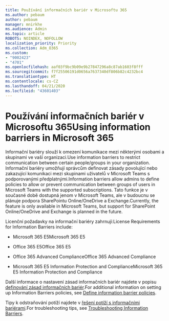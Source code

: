 ```yaml
---
title: Používání informačních bariér v Microsoftu 365
ms.author: pebaum
author: pebaum
manager: mnirkhe
ms.audience: Admin
ms.topic: article
ROBOTS: NOINDEX, NOFOLLOW
localization_priority: Priority
ms.collection: Adm_O365
ms.custom:
- "9002423"
- "4701"
ms.openlocfilehash: aaf03f9bc9b09e9b27847296a8c87ab1603f8fff
ms.sourcegitcommit: f7f25506191d0656a7637340df806b82c4232bc4
ms.translationtype: HT
ms.contentlocale: cs-CZ
ms.lasthandoff: 04/21/2020
ms.locfileid: "43601403"
---
```

# <a name="using-information-barriers-in-microsoft-365"></a><span data-ttu-id="90055-102">Používání informačních bariér v Microsoftu 365</span><span class="sxs-lookup"><span data-stu-id="90055-102">Using information barriers in Microsoft 365</span></span>

<span data-ttu-id="90055-103">Informační bariéry slouží k omezení komunikace mezi některými osobami a skupinami ve vaší organizaci.</span><span class="sxs-lookup"><span data-stu-id="90055-103">Use information barriers to restrict communication between certain people/groups in your organization.</span></span> <span data-ttu-id="90055-104">Informační bariéry umožňují správcům definovat zásady povolující nebo zakazující komunikaci mezi skupinami uživatelů v Microsoft Teams s podporovanými předplatnými.</span><span class="sxs-lookup"><span data-stu-id="90055-104">Information barriers allow admins to define policies to allow or prevent communication between groups of users in Microsoft Teams with the supported subscriptions.</span></span>  <span data-ttu-id="90055-105">Tato funkce je v současné době dostupná jenom v Microsoft Teams, ale v budoucnu se plánuje podpora SharePointu Online/OneDrive a Exchange.</span><span class="sxs-lookup"><span data-stu-id="90055-105">Currently, the feature is only available in Microsoft Teams, but support for SharePoint Online/OneDrive and Exchange is planned in the future.</span></span>

<span data-ttu-id="90055-106">Licenční požadavky na informační bariéry zahrnují:</span><span class="sxs-lookup"><span data-stu-id="90055-106">License Requirements for Information Barriers include:</span></span>

- <span data-ttu-id="90055-107">Microsoft 365 E5</span><span class="sxs-lookup"><span data-stu-id="90055-107">Microsoft 365 E5</span></span>

- <span data-ttu-id="90055-108">Office 365 E5</span><span class="sxs-lookup"><span data-stu-id="90055-108">Office 365 E5</span></span>

- <span data-ttu-id="90055-109">Office 365 Advanced Compliance</span><span class="sxs-lookup"><span data-stu-id="90055-109">Office 365 Advanced Compliance</span></span>

- <span data-ttu-id="90055-110">Microsoft 365 E5 Information Protection and Compliance</span><span class="sxs-lookup"><span data-stu-id="90055-110">Microsoft 365 E5 Information Protection and Compliance</span></span>

<span data-ttu-id="90055-111">Další informace o nastavení zásad informačních bariér najdete v popisu [definování zásad informačních bariér](https://docs.microsoft.com/microsoft-365/compliance/information-barriers-policies).</span><span class="sxs-lookup"><span data-stu-id="90055-111">For additional information on setting up Information Barriers policies, see [Define information barrier policies](https://docs.microsoft.com/microsoft-365/compliance/information-barriers-policies).</span></span>

<span data-ttu-id="90055-112">Tipy k odstraňování potíží najdete v [řešení potíží s informačními bariérami](https://docs.microsoft.com/microsoft-365/compliance/information-barriers-troubleshooting).</span><span class="sxs-lookup"><span data-stu-id="90055-112">For troubleshooting tips, see [Troubleshooting Information Barriers](https://docs.microsoft.com/microsoft-365/compliance/information-barriers-troubleshooting).</span></span>
